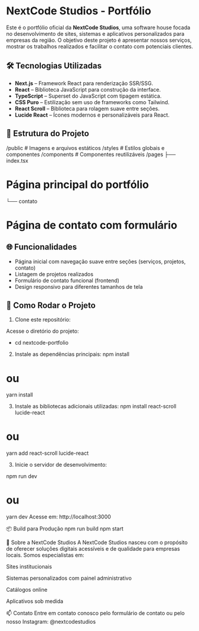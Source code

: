 # NextCode Studios - Portfólio

Este é o portfólio oficial da **NextCode Studios**, uma software house focada no desenvolvimento de sites, sistemas e aplicativos personalizados para empresas da região. O objetivo deste projeto é apresentar nossos serviços, mostrar os trabalhos realizados e facilitar o contato com potenciais clientes.

## 🛠️ Tecnologias Utilizadas

- **Next.js** – Framework React para renderização SSR/SSG.
- **React** – Biblioteca JavaScript para construção da interface.
- **TypeScript** – Superset do JavaScript com tipagem estática.
- **CSS Puro** – Estilização sem uso de frameworks como Tailwind.
- **React Scroll** – Biblioteca para rolagem suave entre seções.
- **Lucide React** – Ícones modernos e personalizáveis para React.

## 📁 Estrutura do Projeto

/public # Imagens e arquivos estáticos 
/styles # Estilos globais e componentes 
/components # Componentes reutilizáveis 
/pages 
   ├── index.tsx 
# Página principal do portfólio 
   └── contato 
# Página de contato com formulário


## 🌐 Funcionalidades

- Página inicial com navegação suave entre seções (serviços, projetos, contato)
- Listagem de projetos realizados
- Formulário de contato funcional (frontend)
- Design responsivo para diferentes tamanhos de tela

## 🚀 Como Rodar o Projeto

1. Clone este repositório:

Acesse o diretório do projeto:
- cd nextcode-portfolio

2. Instale as dependências principais:
npm install
# ou
yarn install

3. Instale as bibliotecas adicionais utilizadas:
npm install react-scroll lucide-react
# ou
yarn add react-scroll lucide-react

3. Inicie o servidor de desenvolvimento:

npm run dev
# ou
yarn dev
Acesse em: http://localhost:3000

📦 Build para Produção
npm run build
npm start


👥 Sobre a NextCode Studios
A NextCode Studios nasceu com o propósito de oferecer soluções digitais acessíveis e de qualidade para empresas locais. Somos especialistas em:

Sites institucionais

Sistemas personalizados com painel administrativo

Catálogos online

Aplicativos sob medida

📫 Contato
Entre em contato conosco pelo formulário de contato ou pelo nosso Instagram: @nextcodestudios


